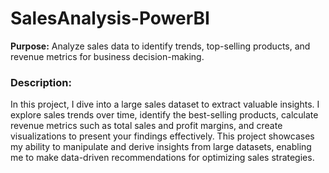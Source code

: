 # SalesAnalysis-PowerBI
**Purpose:**
Analyze sales data to identify trends, top-selling products, and revenue metrics for business decision-making.

### Description: 
In this project, I dive into a large sales dataset to extract valuable insights. I explore sales trends over time, identify the best-selling products, calculate revenue metrics such as total sales and profit margins, and create visualizations to present your findings effectively. This project showcases my ability to manipulate and derive insights from large datasets, enabling me to make data-driven recommendations for optimizing sales strategies.
